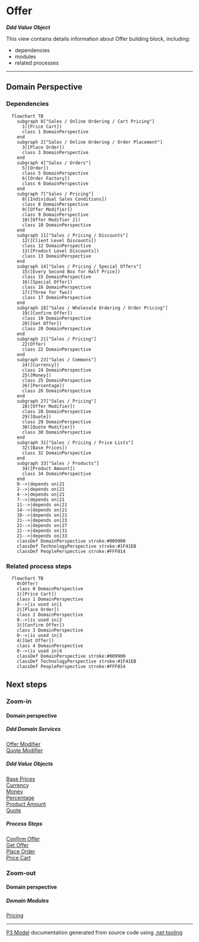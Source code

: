 ﻿
# Offer

***Ddd Value Object***  

This view contains details information about Offer building block, including:
- dependencies
- modules
- related processes  

---



## Domain Perspective


### Dependencies

```mermaid
  flowchart TB
    subgraph 0["Sales / Online Ordering / Cart Pricing"]
      1([Price Cart])
      class 1 DomainPerspective
    end
    subgraph 2["Sales / Online Ordering / Order Placement"]
      3([Place Order])
      class 3 DomainPerspective
    end
    subgraph 4["Sales / Orders"]
      5([Order])
      class 5 DomainPerspective
      6([Order Factory])
      class 6 DomainPerspective
    end
    subgraph 7["Sales / Pricing"]
      8([Individual Sales Conditions])
      class 8 DomainPerspective
      9([Offer Modifier])
      class 9 DomainPerspective
      10([Offer Modifier 2])
      class 10 DomainPerspective
    end
    subgraph 11["Sales / Pricing / Discounts"]
      12([Client Level Discounts])
      class 12 DomainPerspective
      13([Product Level Discounts])
      class 13 DomainPerspective
    end
    subgraph 14["Sales / Pricing / Special Offers"]
      15([Every Second Box for Half Price])
      class 15 DomainPerspective
      16([Special Offer])
      class 16 DomainPerspective
      17([Three for Two])
      class 17 DomainPerspective
    end
    subgraph 18["Sales / Wholesale Ordering / Order Pricing"]
      19([Confirm Offer])
      class 19 DomainPerspective
      20([Get Offer])
      class 20 DomainPerspective
    end
    subgraph 21["Sales / Pricing"]
      22(Offer)
      class 22 DomainPerspective
    end
    subgraph 23["Sales / Commons"]
      24([Currency])
      class 24 DomainPerspective
      25([Money])
      class 25 DomainPerspective
      26([Percentage])
      class 26 DomainPerspective
    end
    subgraph 27["Sales / Pricing"]
      28([Offer Modifier])
      class 28 DomainPerspective
      29([Quote])
      class 29 DomainPerspective
      30([Quote Modifier])
      class 30 DomainPerspective
    end
    subgraph 31["Sales / Pricing / Price Lists"]
      32([Base Prices])
      class 32 DomainPerspective
    end
    subgraph 33["Sales / Products"]
      34([Product Amount])
      class 34 DomainPerspective
    end
    0-->|depends on|21
    2-->|depends on|21
    4-->|depends on|21
    7-->|depends on|21
    11-->|depends on|21
    14-->|depends on|21
    18-->|depends on|21
    21-->|depends on|23
    21-->|depends on|27
    21-->|depends on|31
    21-->|depends on|33
    classDef DomainPerspective stroke:#009900
    classDef TechnologyPerspective stroke:#1F41EB
    classDef PeoplePerspective stroke:#FFF014
```

### Related process steps

```mermaid
  flowchart TB
    0(Offer)
    class 0 DomainPerspective
    1([Price Cart])
    class 1 DomainPerspective
    0-->|is used in|1
    2([Place Order])
    class 2 DomainPerspective
    0-->|is used in|2
    3([Confirm Offer])
    class 3 DomainPerspective
    0-->|is used in|3
    4([Get Offer])
    class 4 DomainPerspective
    0-->|is used in|4
    classDef DomainPerspective stroke:#009900
    classDef TechnologyPerspective stroke:#1F41EB
    classDef PeoplePerspective stroke:#FFF014
```

## Next steps


### Zoom-in


#### Domain perspective


##### Ddd Domain Services

[Offer Modifier](OfferModifier.md)  
[Quote Modifier](QuoteModifier.md)  

##### Ddd Value Objects

[Base Prices](PriceLists/BasePrices.md)  
[Currency](../Commons/Currency.md)  
[Money](../Commons/Money.md)  
[Percentage](../Commons/Percentage.md)  
[Product Amount](../Products/ProductAmount.md)  
[Quote](Quote.md)  

##### Process Steps

[Confirm Offer](../WholesaleOrdering/OrderPricing/ConfirmOffer.md)  
[Get Offer](../WholesaleOrdering/OrderPricing/GetOffer.md)  
[Place Order](../OnlineOrdering/OrderPlacement/PlaceOrder.md)  
[Price Cart](../OnlineOrdering/CartPricing/PriceCart.md)  

### Zoom-out


#### Domain perspective


##### Domain Modules

[Pricing](Pricing.md)  

---

[P3 Model](https://github.com/P3-model/P3-model) documentation generated from source code using [.net tooling](https://github.com/P3-model/P3-model-dotnet)